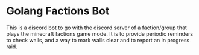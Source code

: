 # Golang Factions Bot

This is a discord bot to go with the discord server of a faction/group that plays the minecraft factions game mode. It is to provide periodic reminders to check walls, and a way to mark walls clear and to report an in progress raid.

